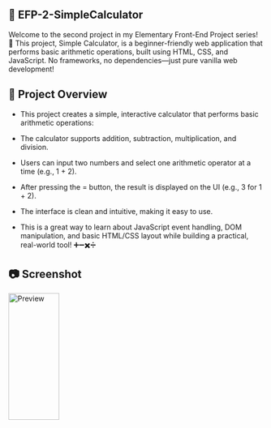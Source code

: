 ## 📅 EFP-2-SimpleCalculator

Welcome to the second project in my Elementary Front-End Project series! 🚀 
This project, Simple Calculator, is a beginner-friendly web application that 
performs basic arithmetic operations, built using HTML, CSS, and JavaScript. 
No frameworks, no dependencies—just pure vanilla web development!

## 🧾 Project Overview

- This project creates a simple, interactive calculator that performs basic arithmetic operations:

- The calculator supports addition, subtraction, multiplication, and division.

- Users can input two numbers and select one arithmetic operator at a time (e.g., 1 + 2).

- After pressing the = button, the result is displayed on the UI (e.g., 3 for 1 + 2).

- The interface is clean and intuitive, making it easy to use.

- This is a great way to learn about JavaScript event handling, DOM manipulation, and basic HTML/CSS layout while building a practical, real-world tool! ➕➖✖️➗

## 📷 Screenshot

<img src="EFP-2-SimpleCalculator" alt="Preview" width="100" height="250"/>